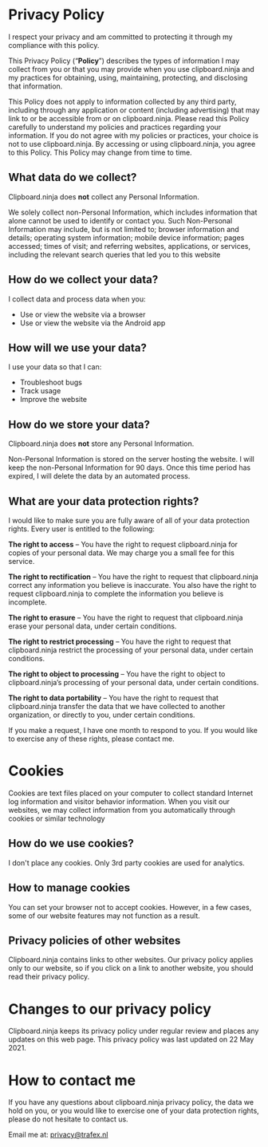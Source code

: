 # Privacy Policy

I respect your privacy and am committed to protecting it through my compliance with this policy.

This Privacy Policy (“**Policy**”) describes the types of information I may collect from you or that you may provide when you use clipboard.ninja and my practices for obtaining, using, maintaining, protecting, and disclosing that information.

This Policy does not apply to information collected by any third party, including through any application or content (including advertising) that may link to or be accessible from or on clipboard.ninja.
Please read this Policy carefully to understand my policies and practices regarding your information.
If you do not agree with my policies or practices, your choice is not to use clipboard.ninja.
By accessing or using clipboard.ninja, you agree to this Policy.
This Policy may change from time to time.

## What data do we collect?

Clipboard.ninja does **not** collect any Personal Information.

We solely collect non-Personal Information, which includes information that alone cannot be used to identify or contact you.
Such Non-Personal Information may include, but is not limited to; browser information and details; operating system information; mobile device information; pages accessed; times of visit; and referring websites, applications, or services, including the relevant search queries that led you to this website

## How do we collect your data?
I collect data and process data when you:

* Use or view the website via a browser
* Use or view the website via the Android app

## How will we use your data?
I use your data so that I can:

* Troubleshoot bugs
* Track usage
* Improve the website

## How do we store your data?
Clipboard.ninja does **not** store any Personal Information.

Non-Personal Information is stored on the server hosting the website.
I will keep the non-Personal Information for 90 days. Once this time period has expired, I will delete the data by an automated process.

## What are your data protection rights?
I would like to make sure you are fully aware of all of your data protection rights. Every user is entitled to the following:

**The right to access** – You have the right to request clipboard.ninja for copies of your personal data. We may charge you a small fee for this service.

**The right to rectification** – You have the right to request that clipboard.ninja correct any information you believe is inaccurate. You also have the right to request clipboard.ninja to complete the information you believe is incomplete.

**The right to erasure** – You have the right to request that clipboard.ninja erase your personal data, under certain conditions.

**The right to restrict processing** – You have the right to request that clipboard.ninja restrict the processing of your personal data, under certain conditions.

**The right to object to processing** – You have the right to object to clipboard.ninja’s processing of your personal data, under certain conditions.

**The right to data portability** – You have the right to request that clipboard.ninja transfer the data that we have collected to another organization, or directly to you, under certain conditions.

If you make a request, I have one month to respond to you. If you would like to exercise any of these rights, please contact me.

# Cookies
Cookies are text files placed on your computer to collect standard Internet log information and visitor behavior information.
When you visit our websites, we may collect information from you automatically through cookies or similar technology

## How do we use cookies?
I don't place any cookies. Only 3rd party cookies are used for analytics.

## How to manage cookies
You can set your browser not to accept cookies. However, in a few cases, some of our website features may not function as a result.

## Privacy policies of other websites
Clipboard.ninja contains links to other websites. Our privacy policy applies only to our website, so if you click on a link to another website, you should read their privacy policy.

# Changes to our privacy policy
Clipboard.ninja keeps its privacy policy under regular review and places any updates on this web page. This privacy policy was last updated on 22 May 2021.

# How to contact me
If you have any questions about clipboard.ninja privacy policy, the data we hold on you, or you would like to exercise one of your data protection rights, please do not hesitate to contact us.

Email me at: privacy@trafex.nl
